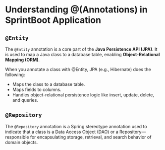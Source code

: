 # Understanding @(Annotations) in SprintBoot Application
## `@Entity`
The `@Entity` annotation is a core part of the **Java Persistence API (JPA)**. It is used to map a Java class to a database table, enabling **Object-Relational Mapping (ORM)**.

When you annotate a class with @Entity, JPA (e.g., Hibernate) does the following:
- Maps the class to a database table.
- Maps fields to columns.
- Handles object-relational persistence logic like insert, update, delete, and queries.

## `@Repository`
The `@Repository` annotation is a Spring stereotype annotation used to indicate that a class is a Data Access Object (DAO) or a Repository—responsible for encapsulating storage, retrieval, and search behavior of domain objects.